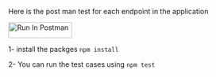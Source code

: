 
Here is the post man test for each endpoint in the application

[<img src="https://run.pstmn.io/button.svg" alt="Run In Postman" style="width: 128px; height: 32px;">](https://app.getpostman.com/run-collection/4987583-d00be0fc-d817-40c8-84e1-92db32111904?action=collection%2Ffork&source=rip_markdown&collection-url=entityId%3D4987583-d00be0fc-d817-40c8-84e1-92db32111904%26entityType%3Dcollection%26workspaceId%3De87c12d7-9a40-4801-8730-05c85baf4cf6)


1- 
    install the packges
        ```npm install```


2- You can run the test cases using 
```npm test```
    